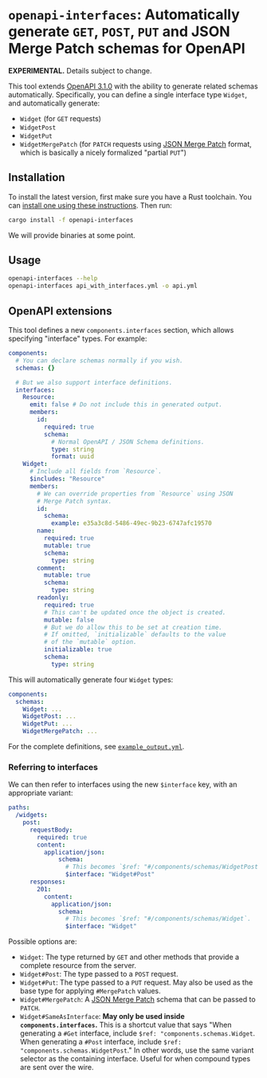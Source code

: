 # `openapi-interfaces`: Automatically generate `GET`, `POST`, `PUT` and JSON Merge Patch schemas for OpenAPI

**EXPERIMENTAL.** Details subject to change.

This tool extends [OpenAPI 3.1.0](https://github.com/OAI/OpenAPI-Specification/blob/main/versions/3.1.0.md) with the ability to generate related schemas automatically. Specifically, you can define a single interface type `Widget`, and automatically generate:

- `Widget` (for `GET` requests)
- `WidgetPost`
- `WidgetPut`
- `WidgetMergePatch` (for `PATCH` requests using [JSON Merge Patch](https://datatracker.ietf.org/doc/html/rfc7396) format, which is basically a nicely formalized "partial `PUT`")

## Installation

To install the latest version, first make sure you have a Rust toolchain. You
can [install one using these instructions](https://rustup.rs/). Then run:

```sh
cargo install -f openapi-interfaces
```

We will provide binaries at some point.

## Usage

```sh
openapi-interfaces --help
openapi-interfaces api_with_interfaces.yml -o api.yml
```

## OpenAPI extensions

This tool defines a new `components.interfaces` section, which allows specifying "interface" types. For example:

```yaml
components:
  # You can declare schemas normally if you wish.
  schemas: {}

  # But we also support interface definitions.
  interfaces:
    Resource:
      emit: false # Do not include this in generated output.
      members:
        id:
          required: true
          schema:
            # Normal OpenAPI / JSON Schema definitions.
            type: string
            format: uuid
    Widget:
      # Include all fields from `Resource`.
      $includes: "Resource"
      members:
        # We can override properties from `Resource` using JSON
        # Merge Patch syntax.
        id:
          schema:
            example: e35a3c8d-5486-49ec-9b23-6747afc19570
        name:
          required: true
          mutable: true
          schema:
            type: string
        comment:
          mutable: true
          schema:
            type: string
        readonly:
          required: true
          # This can't be updated once the object is created.
          mutable: false
          # But we do allow this to be set at creation time.
          # If omitted, `initializable` defaults to the value
          # of the `mutable` option.
          initializable: true
          schema:
            type: string
```

This will automatically generate four `Widget` types:

```yaml
components:
  schemas:
    Widget: ...
    WidgetPost: ...
    WidgetPut: ...
    WidgetMergePatch: ...
```

For the complete definitions, see [`example_output.yml`](./examples/example_output.yml).

### Referring to interfaces

We can then refer to interfaces using the new `$interface` key, with an appropriate variant:

```yaml
paths:
  /widgets:
    post:
      requestBody:
        required: true
        content:
          application/json:
              schema:
                # This becomes `$ref: "#/components/schemas/WidgetPost`.
                $interface: "Widget#Post"
      responses:
        201:
          content:
            application/json:
              schema:
                # This becomes `$ref: "#/components/schemas/Widget`.
                $interface: "Widget"
```

Possible options are:

- `Widget`: The type returned by `GET` and other methods that provide a complete resource from the server.
- `Widget#Post`: The type passed to a `POST` request.
- `Widget#Put`: The type passed to a `PUT` request. May also be used as the base type for applying `#MergePatch` values.
- `Widget#MergePatch`: A [JSON Merge Patch](https://datatracker.ietf.org/doc/html/rfc7396) schema that can be passed to `PATCH`.
- `Widget#SameAsInterface`: **May only be used inside `components.interfaces`.** This is a shortcut value that says "When generating a `#Get` interface, include `$ref: "components.schemas.Widget`. When generating a `#Post` interface, include `$ref: "components.schemas.WidgetPost`." In other words, use the same variant selector as the containing interface. Useful for when compound types are sent over the wire.
